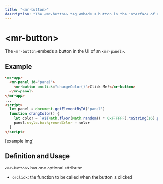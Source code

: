 ```yaml
---
title: "<mr-button>"
description: "The <mr-button> tag embeds a button in the interface of an <mr-panel>."
---
```

# &lt;mr-button&gt;

The `<mr-button>`embeds a button in the UI of an `<mr-panel>`.

## Example

```html
<mr-app>
  <mr-panel id="panel">
    <mr-button onclick="changeColor()">Click Me!</mr-button>
  </mr-panel>
</mr-app>
...
<script>
  let panel = document.getElementById('panel')
  function changColor() {
    let color = `#${Math.floor(Math.random() * 0xFFFFFF).toString(16).padStart(6, '0')}`;
    panel.style.backgroundColor = color 
  }
</script>
```

\[example img\]

## Definition and Usage

`<mr-button>` has one optional attribute:

* `onclick`: the function to be called when the button is clicked